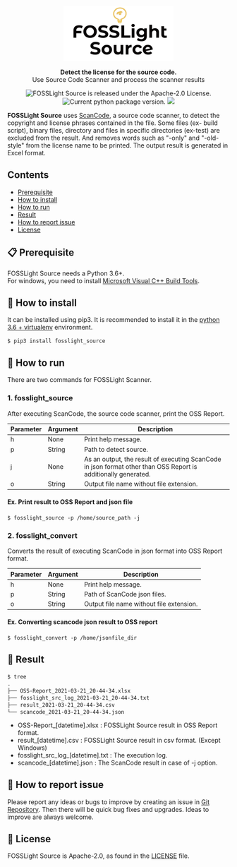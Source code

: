 <p align="center">
  <a href="https://github.com/fosslight/fosslight_source">
    <img alt="fosslight" src="https://github.com/fosslight/fosslight_source/blob/main/docs/img/fosslight_source.png">
  </a>
</p>
<p align="center">
  <strong>Detect the license for the source code.</strong><br>
  Use Source Code Scanner and process the scanner results
</p>

<p align="center">
    <img src="https://img.shields.io/badge/license-Apache--2.0-orange.svg" alt="FOSSLight Source is released under the Apache-2.0 License." />
    <img src="https://img.shields.io/badge/pypi-1.4.0-brightgreen.svg" alt="Current python package version." />
    <img src="https://img.shields.io/badge/python-3.6+-blue.svg" />
</p>

**FOSSLight Source** uses [ScanCode][sc], a source code scanner, to detect the copyright and license phrases contained in the file. Some files (ex- build script), binary files, directory and files in specific directories (ex-test) are excluded from the result. And removes words such as "-only" and "-old-style" from the license name to be printed. The output result is generated in Excel format.

[sc]: https://github.com/nexB/scancode-toolkit

## Contents

- [Prerequisite](#-prerequisite)
- [How to install](#-how-to-install)
- [How to run](#-how-to-run)
- [Result](#-result)
- [How to report issue](#-how-to-report-issue)
- [License](#-license)


## 📋 Prerequisite

FOSSLight Source needs a Python 3.6+.    
For windows, you need to install [Microsoft Visual C++ Build Tools][ms_build].

[ms_build]: https://visualstudio.microsoft.com/vs/older-downloads/

## 🎉 How to install

It can be installed using pip3. It is recommended to install it in the [python 3.6 + virtualenv](docs/Guide_virtualenv.md) environment.

```
$ pip3 install fosslight_source
```

## 🚀 How to run

There are two commands for FOSSLight Scanner. 

### 1. fosslight_source
After executing ScanCode, the source code scanner, print the OSS Report.

| Parameter  | Argument | Description |
| ------------- | ------------- | ------------- |
| h | None | Print help message. | 
| p | String | Path to detect source. | 
| j | None | As an output, the result of executing ScanCode in json format other than OSS Report is additionally generated. | 
| o | String | Output file name without file extension. | 

#### Ex. Print result to OSS Report and json file
```
$ fosslight_source -p /home/source_path -j
```

### 2. fosslight_convert
Converts the result of executing ScanCode in json format into OSS Report format.  

| Parameter  | Argument | Description |
| ------------- | ------------- | ------------- |
| h | None | Print help message. | 
| p | String | Path of ScanCode json files. | 
| o | String | Output file name without file extension. | 

#### Ex. Converting scancode json result to OSS report
```
$ fosslight_convert -p /home/jsonfile_dir
```

## 📁 Result

```
$ tree
.
├── OSS-Report_2021-03-21_20-44-34.xlsx
├── fosslight_src_log_2021-03-21_20-44-34.txt
├── result_2021-03-21_20-44-34.csv
└── scancode_2021-03-21_20-44-34.json

```
- OSS-Report_[datetime].xlsx : FOSSLight Source result in OSS Report format.
- result_[datetime].csv : FOSSLight Source result in csv format. (Except Windows)
- fosslight_src_log_[datetime].txt : The execution log.
- scancode_[datetime].json : The ScanCode result in case of -j option.


## 👏 How to report issue

Please report any ideas or bugs to improve by creating an issue in [Git Repository][repo]. Then there will be quick bug fixes and upgrades. Ideas to improve are always welcome.

[repo]: https://github.com/fosslight/fosslight_source/issues

## 📄 License

FOSSLight Source is Apache-2.0, as found in the [LICENSE][l] file.

[l]: https://github.com/fosslight/fosslight_source/blob/main/LICENSE
